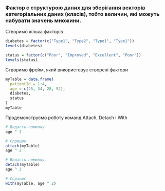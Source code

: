### **Фактор** є структурою даних для зберігання векторів категоріальних даних (класів), тобто величин, які можуть набувати значень множини.

Створимо кілька факторів
```r
diabetes = factor(c("Type1", "Type2", "Type1", "Type1"))
levels(diabetes)

status = factor(c("Poor", "Improved", "Excellent", "Poor"))
levels(status)
```

Створимо фрейм, який використовує створені фактори
```r
myTable = data.frame(
  patientId = 1:4,
  age = c(25, 34, 28, 52),
  diabetes,
  status
)
myTable
```

Продемонструємо роботу команд Attach, Detach i With
```r
# Видасть помилку
age ^ 2

# Спрацює
attach(myTable)
age ^ 2

# Видасть помилку
detach(myTable)
age ^ 2

# Спрацює
with(myTable, age ^ 2)
```
